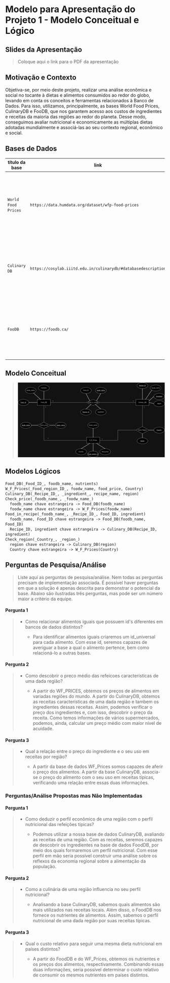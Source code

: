 # Modelo para Apresentação do Projeto 1 - Modelo Conceitual e Lógico

## Slides da Apresentação

> Coloque aqui o link para o PDF da apresentação

## Motivação e Contexto
Objetiva-se, por meio deste projeto, realizar uma análise econômica e social no tocante à dietas e alimentos consumidos ao redor do globo, levando em conta os conceitos e ferramentas relacionados à Banco de Dados.
Para isso, utilizamos, principalmente, as bases World Food Prices, CulinaryDB e FooDB, que nos garantem acesso aos custos de ingredientes e receitas da maioria das regiões ao redor do planeta. Desse modo, conseguimos avaliar nutricional e economicamente as múltiplas dietas adotadas mundialmente e associá-las ao seu contexto regional, econômico e social.

## Bases de Dados
| título da base     | link                           | breve descrição             |
| ------------------ | ------------------------------ | --------------------------- |
`World Food Prices` | `https://data.humdata.org/dataset/wfp-food-prices` | `Base de dados que contém informações sobre o preço de alimentos como arroz, feijão, açúcar, entre outros; de mais de 1500 mercados distribuídos por 76 países ao redor do mundo.`
`Culinary DB` | `https://cosylab.iiitd.edu.in/culinarydb/#databasedescription` | `Base de dados que contêm informações sobre ingredientes utilizados e receitas tradicionais de 22 regiões geoculturais do globo.`
`FooDB` | `https://foodb.ca/` | `Base de dados sobre informações químicas e biológicas, como macro e micronutrientes, de centenas de alimentos utilizados no planeta inteiro.`


## Modelo Conceitual

> <img src="./images/imagem_er_projeto1.jpeg" width="800px" height="auto">

## Modelos Lógicos

```
Food_DB(_Food_ID_, foodb_name, nutrients)
W_F_Prices(_Food_region_ID_, foodw_name, food_price, Country)
Culinary_DB(_Recipe_ID_, _ingredient_, recipe_name, region)
Check_price(_foodb_name_, _foodw_name_)
  foodb_name chave estrangeira -> Food_DB(foodb_name)
  foodw_name chave estrangeira -> W_F_Prices(foodw_name)
Food_in_recipe(_foodb_name_, _Recipe_ID_, Food_ID, ingredient)
  foodb_name, Food_ID chave estrangeira -> Food_DB(foodb_name, Food_ID)
  Recipe_ID, ingredient chave estrangeira -> Culinary_DB(Recipe_ID, ingredient)
Check_region(_Country_, _region_)
  region chave estrangeira -> Culinary_DB(region)
  Country chave estrangeira -> W_F_Prices(Country)
```

## Perguntas de Pesquisa/Análise

> Liste aqui as perguntas de pesquisa/análise. Nem todas as perguntas precisam de implementação associada. É possível haver perguntas em que a solução é apenas descrita para demonstrar o potencial da base. Abaixo são ilustradas três perguntas, mas pode ser um número maior a critério da equipe.

#### Pergunta 1

> - Como relacionar alimentos iguais que possuem id's diferentes em bancos de dados distintos?
>
>   - Para identificar alimentos iguais criaremos um id_universal para cada alimento. Com esse id, seremos capazes de averiguar a base a qual o alimento pertence, bem como relacioná-lo a outras bases.

#### Pergunta 2

> - Como descobrir o preco médio das refeicoes características de uma dada região?  
>
>   - A partir do WF_PRICES, obtemos os preços de alimentos em variadas regiões do mundo. A partir do CulinaryDB, obtemos as receitas características de uma dada região e tambem os ingredientes dessas receitas. Assim, podemos verificar o preço dos ingredientes e, com isso, descobrir o preço da receita. Como temos informações de vários supermercados, podemos, ainda, calcular um preço médio com maior nível de acuidade.

#### Pergunta 3

> - Qual a relação entre o preço do ingrediente e o seu uso em receitas por região?
>
>   - A partir da base de dados WF_Prices somos capazes de aferir o preço dos alimentos. A partir da base CulinaryDB, associa-se o preço do alimento com o seu uso em receitas típicas, verificando uma relação entre essas duas informações.

### Perguntas/Análise Propostas mas Não Implementadas

#### Pergunta 1

> - Como deduzir o perfil econômico de uma região com o perfil nutricional das refeições típicas?
>
>   - Podemos utilizar a nossa base de dados CulinaryDB, avaliando as receitas de uma região. Com as receitas, seremos capazes de descobrir os ingredientes na base de dados FoodDB, por meio dos quais formaremos um perfil nutricional. Com esse perfil em mão seria possível construir uma análise sobre os reflexos da economia regional sobre a alimentação da população. 

#### Pergunta 2

> - Como a culinária de uma região influencia no seu perfil nutricional?
>  
>   - Analisando a base CulinaryDB, sabemos quais alimentos são mais utilizados nas receitas locais. Além disso, o FoodDB nos fornece os nutrientes de alimentos. Assim, sabemos o perfil nutricional de uma dada região por suas receitas típicas. 

#### Pergunta 3
> - Qual o custo relativo para seguir uma mesma dieta nutricional em países distintos?
>
>   - A partir do FoodDB e do WF_Prices, obtemos os nutrientes e os preços dos alimentos, respectivamente. Combinando essas duas informações, seria possível determinar o custo relativo de consumir os mesmos nutrientes em países distintos.  
